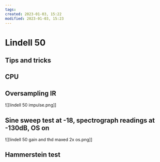 ```yaml
---
tags: 
created: 2023-01-03, 15:22
modified: 2023-01-03, 15:23
---
```


# Lindell 50

## Tips and tricks

## CPU

## Oversampling IR
![[lindell 50 impulse.png]]

## Sine sweep test at -18, spectrograph readings at -130dB, OS on
![[lindell 50 gain and thd maxed 2x os.png]]

## Hammerstein test